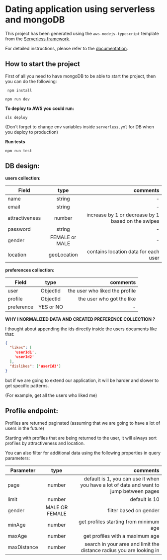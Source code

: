 # Dating application using serverless and mongoDB

This project has been generated using the `aws-nodejs-typescript` template from the [Serverless framework](https://www.serverless.com/).

For detailed instructions, please refer to the [documentation](https://www.serverless.com/framework/docs/providers/aws/).

## How to start the project

First of all you need to have mongoDB to be able to start the project, then you can do the following:


```
 npm install
```

```
npm run dev
```

**To deploy to AWS you could run:**
```
sls deploy
```
(Don't forget to change env variables inside `serverless.yml` for DB when you deploy to production)

**Run tests**
```
npm run test
```


## DB design:

**users collection:** 

| Field        | type           | comments  |
| ------------- |:-------------:| -----:|
| name      | string | - |
| email      | string      | -   | 
| attractiveness | number      |    increase by 1 or decrease by 1 based on the swipes |
| password               |  string | - |
| gender                | FEMALE or MALE | -
| location              | geoLocation | contains location data for each user


**preferences collection:**

| Field        | type           | comments  |
| ------------- |:-------------:| -----:|
| user      | ObjectId | the user who liked the profile |
| profile      | ObjectId      | the user who got the like   | 
| preference | YES or NO      |    - |

**WHY I NORMALIZED DATA AND CREATED PREFERENCE COLLECTION ?**

I thought about appending the ids directly inside the users documents like that:

```json
{
  "likes": [
    'userId1',
    'userId2'
  ],
  "dislikes": ['userId3']
}
```

but if we are going to extend our application, it will be harder and slower to get specific patterns.

(For example, get all the users who liked me)

## Profile endpoint:

Profiles are returned paginated (assuming that we are going to have a lot of users in the future)

Starting with profiles that are being returned to the user, it will always sort profiles by
attractiveness and location. 

You can also filter for additional data using the following properties in query parameters:


| Parameter        | type           | comments  |
| ------------- |:-------------:| -----:|
| page      | number | default is 1, you can use it when you have a lot of data and want to jump between pages |
| limit      | number      | default is 10   | 
| gender | MALE OR FEMALE      |    filter based on gender |
| minAge | number      |    get profiles starting from minimum age |
| maxAge | number      |    get profiles with a maximum age |
| maxDistance | number      |    search in your area and limit the distance radius you are looking in |









